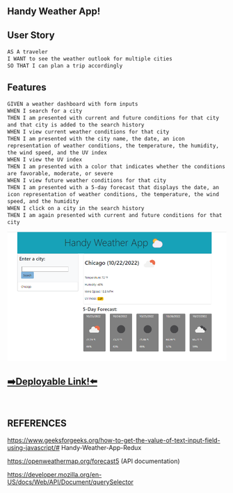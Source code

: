 ## Handy Weather App!


## User Story

```
AS A traveler
I WANT to see the weather outlook for multiple cities
SO THAT I can plan a trip accordingly
```
## Features

```
GIVEN a weather dashboard with form inputs
WHEN I search for a city
THEN I am presented with current and future conditions for that city and that city is added to the search history
WHEN I view current weather conditions for that city
THEN I am presented with the city name, the date, an icon representation of weather conditions, the temperature, the humidity, the wind speed, and the UV index
WHEN I view the UV index
THEN I am presented with a color that indicates whether the conditions are favorable, moderate, or severe
WHEN I view future weather conditions for that city
THEN I am presented with a 5-day forecast that displays the date, an icon representation of weather conditions, the temperature, the wind speed, and the humidity
WHEN I click on a city in the search history
THEN I am again presented with current and future conditions for that city
```
<img src="Assets\Images\SiteScreenshot .png" alt="" width = 600 >

 <h2><a href="https://ssavane26.github.io/Handy-Weather-App-Redux/">➡️Deployable Link!⬅️</a></h2>
<br>

## REFERENCES
https://www.geeksforgeeks.org/how-to-get-the-value-of-text-input-field-using-javascript/# Handy-Weather-App-Redux

https://openweathermap.org/forecast5 (API documentation)

https://developer.mozilla.org/en-US/docs/Web/API/Document/querySelector